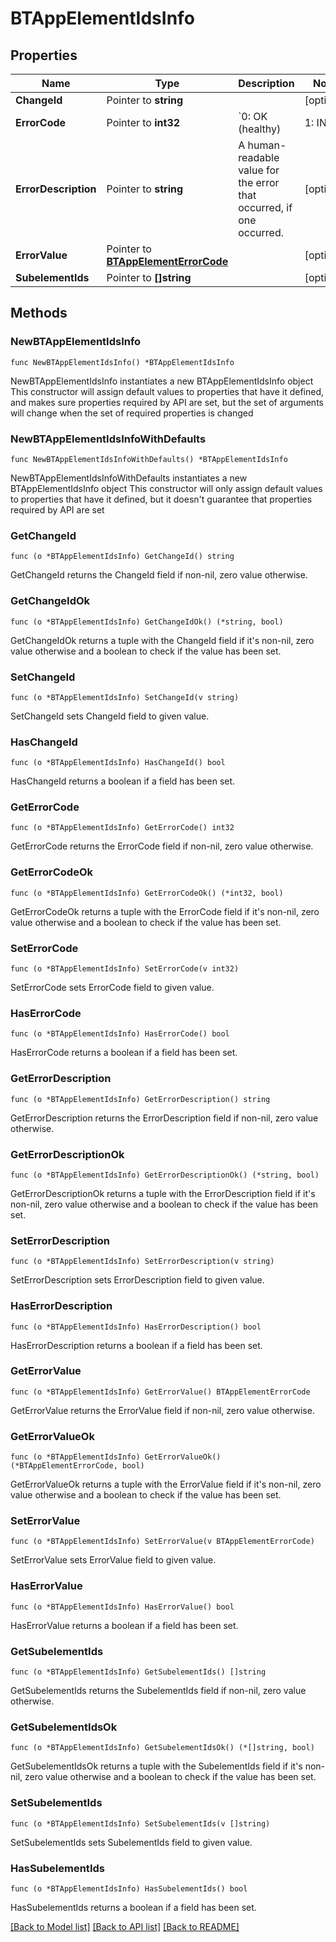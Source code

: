 # BTAppElementIdsInfo

## Properties

Name | Type | Description | Notes
------------ | ------------- | ------------- | -------------
**ChangeId** | Pointer to **string** |  | [optional] 
**ErrorCode** | Pointer to **int32** | &#x60;0: OK (healthy) | 1: INFO | 2: WARNING | 3: ERROR (dangling or view generation call failed) | 4: UNKNOWN&#x60; | [optional] 
**ErrorDescription** | Pointer to **string** | A human-readable value for the error that occurred, if one occurred. | [optional] 
**ErrorValue** | Pointer to [**BTAppElementErrorCode**](BTAppElementErrorCode.md) |  | [optional] 
**SubelementIds** | Pointer to **[]string** |  | [optional] 

## Methods

### NewBTAppElementIdsInfo

`func NewBTAppElementIdsInfo() *BTAppElementIdsInfo`

NewBTAppElementIdsInfo instantiates a new BTAppElementIdsInfo object
This constructor will assign default values to properties that have it defined,
and makes sure properties required by API are set, but the set of arguments
will change when the set of required properties is changed

### NewBTAppElementIdsInfoWithDefaults

`func NewBTAppElementIdsInfoWithDefaults() *BTAppElementIdsInfo`

NewBTAppElementIdsInfoWithDefaults instantiates a new BTAppElementIdsInfo object
This constructor will only assign default values to properties that have it defined,
but it doesn't guarantee that properties required by API are set

### GetChangeId

`func (o *BTAppElementIdsInfo) GetChangeId() string`

GetChangeId returns the ChangeId field if non-nil, zero value otherwise.

### GetChangeIdOk

`func (o *BTAppElementIdsInfo) GetChangeIdOk() (*string, bool)`

GetChangeIdOk returns a tuple with the ChangeId field if it's non-nil, zero value otherwise
and a boolean to check if the value has been set.

### SetChangeId

`func (o *BTAppElementIdsInfo) SetChangeId(v string)`

SetChangeId sets ChangeId field to given value.

### HasChangeId

`func (o *BTAppElementIdsInfo) HasChangeId() bool`

HasChangeId returns a boolean if a field has been set.

### GetErrorCode

`func (o *BTAppElementIdsInfo) GetErrorCode() int32`

GetErrorCode returns the ErrorCode field if non-nil, zero value otherwise.

### GetErrorCodeOk

`func (o *BTAppElementIdsInfo) GetErrorCodeOk() (*int32, bool)`

GetErrorCodeOk returns a tuple with the ErrorCode field if it's non-nil, zero value otherwise
and a boolean to check if the value has been set.

### SetErrorCode

`func (o *BTAppElementIdsInfo) SetErrorCode(v int32)`

SetErrorCode sets ErrorCode field to given value.

### HasErrorCode

`func (o *BTAppElementIdsInfo) HasErrorCode() bool`

HasErrorCode returns a boolean if a field has been set.

### GetErrorDescription

`func (o *BTAppElementIdsInfo) GetErrorDescription() string`

GetErrorDescription returns the ErrorDescription field if non-nil, zero value otherwise.

### GetErrorDescriptionOk

`func (o *BTAppElementIdsInfo) GetErrorDescriptionOk() (*string, bool)`

GetErrorDescriptionOk returns a tuple with the ErrorDescription field if it's non-nil, zero value otherwise
and a boolean to check if the value has been set.

### SetErrorDescription

`func (o *BTAppElementIdsInfo) SetErrorDescription(v string)`

SetErrorDescription sets ErrorDescription field to given value.

### HasErrorDescription

`func (o *BTAppElementIdsInfo) HasErrorDescription() bool`

HasErrorDescription returns a boolean if a field has been set.

### GetErrorValue

`func (o *BTAppElementIdsInfo) GetErrorValue() BTAppElementErrorCode`

GetErrorValue returns the ErrorValue field if non-nil, zero value otherwise.

### GetErrorValueOk

`func (o *BTAppElementIdsInfo) GetErrorValueOk() (*BTAppElementErrorCode, bool)`

GetErrorValueOk returns a tuple with the ErrorValue field if it's non-nil, zero value otherwise
and a boolean to check if the value has been set.

### SetErrorValue

`func (o *BTAppElementIdsInfo) SetErrorValue(v BTAppElementErrorCode)`

SetErrorValue sets ErrorValue field to given value.

### HasErrorValue

`func (o *BTAppElementIdsInfo) HasErrorValue() bool`

HasErrorValue returns a boolean if a field has been set.

### GetSubelementIds

`func (o *BTAppElementIdsInfo) GetSubelementIds() []string`

GetSubelementIds returns the SubelementIds field if non-nil, zero value otherwise.

### GetSubelementIdsOk

`func (o *BTAppElementIdsInfo) GetSubelementIdsOk() (*[]string, bool)`

GetSubelementIdsOk returns a tuple with the SubelementIds field if it's non-nil, zero value otherwise
and a boolean to check if the value has been set.

### SetSubelementIds

`func (o *BTAppElementIdsInfo) SetSubelementIds(v []string)`

SetSubelementIds sets SubelementIds field to given value.

### HasSubelementIds

`func (o *BTAppElementIdsInfo) HasSubelementIds() bool`

HasSubelementIds returns a boolean if a field has been set.


[[Back to Model list]](../README.md#documentation-for-models) [[Back to API list]](../README.md#documentation-for-api-endpoints) [[Back to README]](../README.md)


